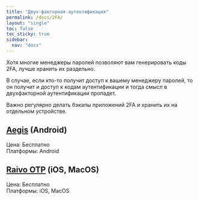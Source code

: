 ```yaml
---
title: "Двух-факторная аутентификация"
permalink: /docs/2FA/
layout: "single"
toc: false
toc_sticky: true
sidebar:
  nav: "docs"
---
```


Хотя многие менеджеры паролей позволяют вам генерировать коды 2FA, лучше хранить их раздельно.

В случае, если кто-то получит доступ к вашему менеджеру паролей, то он получит и доступ к кодам аутентификации и тогда смысл в двухфакторной аутентификации пропадет. 

Важно регулярно делать бэкапы приложений 2FA и хранить их на отдельном устройстве.

## [Aegis](https://getaegis.app/) (Android)  
Цена: Бесплатно  
Платформы: Android

## [Raivo OTP](https://apps.apple.com/us/app/raivo-otp/id1459042137#?platform=iphone) (iOS, MacOS)  
Цена: Бесплатно  
Платформы: iOS, MacOS


